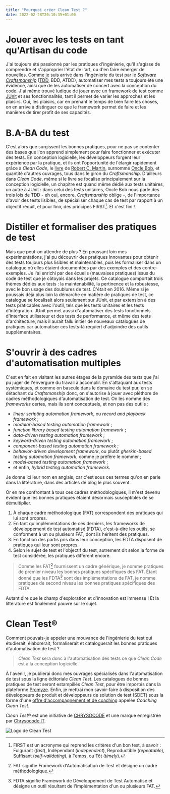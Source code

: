 ```yaml
---
title: "Pourquoi créer Clean Test ?"
date: 2022-02-28T20:10:35+01:00
---
```


# Jouer avec les tests en tant qu'Artisan du code

J'ai toujours été passionné par les pratiques d'ingénierie, qu'il s'agisse de comprendre et s'approprier l'état de l'art, ou d'en faire émerger de nouvelles. Comme je suis arrivé dans l'ingénierie du test par le *[Software Craftsmanship](https://manifesto.softwarecraftsmanship.org/)* ([TDD](https://fr.wikipedia.org/wiki/Test_driven_development), BDD, ATDD), automatiser mes tests a toujours été une évidence, ainsi que de les automatiser de concert avec la conception du code. J'ai même trouvé ludique de jouer avec un framework de test comme [JUnit](https://junit.org/) et ses fonctionnalités, tant il permet de varier les approches et les plaisirs. Oui, les plaisirs, car en prenant le temps de bien faire les choses, on en arrive à distinguer ce que le framework permet de faire et les manières de tirer profit de ses capacités.

# B.A-BA du test

C'est alors que surgissent les bonnes pratiques, pour ne pas se contenter des bases que l'on apprend simplement pour faire fonctionner et exécuter des tests. En conception logicielle, les développeurs forgent leur expérience par la pratique, et ils ont l'opportunité de l'élargir rapidement grâce à *Clean Code*, le [livre](https://www.oreilly.com/library/view/clean-code-a/9780136083238/) de [Robert C. Martin](https://fr.wikipedia.org/wiki/Robert_C._Martin), surnommé [Oncle Bob](http://cleancoder.com/), et quantité d'autres ouvrages, tous dans le giron du *Craftsmanship*. D'ailleurs dans *Clean Code*, même si le livre se focalise principalement sur la conception logicielle, un chapitre est quand même dédié aux tests unitaires, un autre à JUnit : dans celui des tests unitaires, Oncle Bob nous parle des trois lois de TDD - eh oui, encore, *Craftsmanship* oblige -, de l'importance d'avoir des tests lisibles, de spécialiser chaque cas de test par rapport à un objectif réduit, et pour finir, des principes FIRST[^1]. Et c'est fini !

# Distiller et formaliser des pratiques de test

Mais que peut-on attendre de plus ? En poussant loin mes expérimentations, j'ai pu découvrir des pratiques innovantes pour obtenir des tests toujours plus lisibles et maintenables, puis les formaliser dans un catalogue où elles étaient documentées par des exemples et des contre-exemples. Je l'ai enrichi par des écueils (mauvaises pratiques) issus du code de test que je côtoyais dans les projets. Ce catalogue comportait trois thèmes dédiés aux tests : la maintenabilité, la pertinence et la robustesse, avec le bon usage des doublures de test. C'était en 2016. Même si je poussais déjà plus loin la démarche en matière de pratiques de test, ce catalogue se focalisait alors seulement sur JUnit, et par extension à des tests praticables avec l'outil, tels que les tests unitaires et les tests d'intégration. JUnit permet aussi d'automatiser des tests fonctionnels d'interface utilisateur et des tests de performance, et même des tests d'architecture, mais il aurait fallu initier de nouveaux catalogues de pratiques car automatiser ces tests-là requiert d'adjoindre des outils supplémentaires.

# S'ouvrir à des cadres d'automatisation multiples

C'est en fait en visitant les autres étages de la pyramide des tests que j'ai pu juger de l'envergure du travail à accomplir. En s'attaquant aux tests systémiques, et comme on bascule dans le domaine du test pur, en se détachant du *Craftsmanship* donc, on s'autorise à jouer avec pléthore de cadres méthodologiques d'automatisation de test. On les nomme des *frameworks* certes, mais ils sont conceptuels, et non pas des outils :
- *linear scripting automation framework*, ou *record and playback framework* ;
- *modular-based testing automation framework* ;
- *function library based testing automation framework* ;
- *data-driven testing automation framework* ;
- *keyword-driven testing automation framework* ;
- *component-based testing automation framework* ;
- *behavior-driven development framework*, ou plutôt *gherkin-based testing automation framework*, comme je préfère le nommer ;
- *model-based testing automation framework* ;
- et enfin, *hybrid testing automation framework*.

Je donne ici leur nom en anglais, car c'est sous ces termes qu'on en parle dans la littérature, dans des articles de blog le plus souvent.

Or en me confrontant à tous ces cadres méthodologiques, il m'est devenu évident que les bonnes pratiques étaient désormais susceptibles de se démultiplier.
1. À chaque cadre méthodologique (FAT) correspondent des pratiques qui lui sont propres.
2. En tant qu'implémentations de ces derniers, les frameworks de développement de test automatisé (FDTA), c'est-à-dire les outils, se conforment à un ou plusieurs FAT, dont ils héritent des pratiques.
3. En fonction des partis pris dans leur conception, les FDTA disposent de pratiques qui leur sont propres.
4. Selon le sujet de test et l'objectif du test, autrement dit selon la forme de test considérée, les pratiques diffèrent encore.

> Comme les FAT[^2] fournissent un cadre générique, je nomme pratiques de premier niveau les bonnes pratiques spécifiques des FAT. Étant donné que les FDTA[^3] sont des implémentations de FAT, je nomme pratiques de second niveau les bonnes pratiques spécifiques des FDTA.

Autant dire que le champ d'exploration et d'innovation est immense ! Et la littérature est finalement pauvre sur le sujet.

# Clean Test®

Comment pouvais-je appeler une mouvance de l'ingénierie du test qui étudierait, élaborerait, formaliserait et cataloguerait les bonnes pratiques d'automatisation de test ?
> *Clean Test* sera donc à l'automatisation des tests ce que *Clean Code* est à la conception logicielle.

À l'avenir, je publierai donc mes ouvrages spécialisés dans l'automatisation de test sous la ligne éditoriale *Clean Test*. Les catalogues de bonnes pratiques de test seront estampillés *Clean Test*, pour être importés dans la plateforme [Promyze](https://promyze.com/). Enfin, je mettrai mon savoir-faire à disposition des développeurs de produit et développeurs de solution de test (SDET) sous la forme d'une [offre d'accompagnement et de coaching](https://chrysocode.io/conseil.html) appelée *Coaching Clean Test*.

*Clean Test*® est une initiative de [CHRYSOCODE](https://chrysocode.io) et une marque enregistrée par [Chrysocode IT](https://chrysocode.io/).

![Logo de Clean Test](/img/logo_clean_test.png)

[^1]: FIRST est un acronyme qui reprend les critères d'un bon test, à savoir : Fulgurant (*fast*), Indépendant (*independent*), Reproductible (*repeatable*), Suffisant (*self-validating*), à Temps, ou Tôt (*timely*).
[^2]: FAT signifie Framework d'Automatisation de Test et désigne un cadre méthodologique.
[^3]: FDTA signifie Framework de Développement de Test Automatisé et désigne un outil résultant de l'implémentation d'un ou plusieurs FAT.
